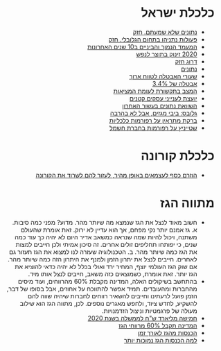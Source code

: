 <div dir="rtl" markdown="1">

# כלכלת ישראל

* [נתונים שלא שמעתם. חזק](https://youtu.be/q448Ia9PnG0)
* [פעולות נתניהו בתחום הגלובלי. חזק](https://youtu.be/Oot3QnxldmU)
* [המעמד הנמוך והביניים ב10 שנים האחרונות](https://twitter.com/DiscussingEcon1/status/1344680532408496132?s=20)
* [2020 זינוק בתוצר לנפש](https://www.gplanet.co.il/%d7%a1%d7%95%d7%93-%d7%94%d7%97%d7%93%d7%a8%d7%99%d7%9d-2020-%d7%99%d7%a9%d7%a8%d7%90%d7%9c-%d7%9e%d7%96%d7%a0%d7%a7%d7%aa-%d7%9c%d7%92%d7%91%d7%94%d7%99%d7%9d-%d7%97%d7%93%d7%a9%d7%99%d7%9d-%d7%95/)
* [דרוג חזק](https://www.facebook.com/649191767/posts/10157780752096768/)
* [נתונים](https://twitter.com/LiberalRiWo/status/1224437963989217280?s=20)
* [שעורי האבטלה לטווח ארוך](https://twitter.com/LiberalRiWo/status/1221487495386488832?s=20)
* [אבטלה של 3.4%](https://www.globes.co.il/news/article.aspx?did=1001316761)
* [המצב בתקשורת לעומת המציאות](https://www.facebook.com/watch/?v=2312068642231275)
* [יועצת לענייני עסקים קטנים](https://www.facebook.com/Netanyahu/videos/578755389397115/)
* [השוואת נתונים בעשור האחרון](https://twitter.com/ZafrirRon/status/1228310457527734272?s=20)
* [גלובס: ביבי מגזים, אבל לא בהרבה](https://www.globes.co.il/news/article.aspx?did=1001319240)
* [ברקת מתראין על רפורמות כלכליות](https://www.youtube.com/watch?v=Iy_sRu2-w0k)
* [שטייניץ על רפורמות בחברת חשמל](https://twitter.com/steinitz_yuval/status/1372881082320830468?s=20)

# כלכלת קורונה
* [הוזרם כסף לעצמאים באופן מהיר, לעזור להם לשרוד את הקורונה](https://twitter.com/atikt73/status/1371443847121797120?s=20)

# מתווה הגז

* חשוב מאוד לנצל את הגז שנמצא מה שיותר מהר. מדוע?
מפני כמה סיבות.
א. גז אמנם יותר נקי מפחם, אך הוא עדיין לא ירוק. זאת אומרת שהעולם משתנה,
ויכול להיות שמה שנראה כמשאב אדיר היום לא יהיה כך עוד כמה שנים,
כי יפותחו תחליפים זולים אחרים.
זה סיכון אמיתי ולכן חייבים למצות את הגז כמה שיותר מהר.
ב. הטכנולוגיה שעזרה לנו למצוא את הגז תעזור גם לאחרים.
חייבים לנצל את יתרון הזמן ולמנף את היתרון הזה כמה שיותר מהר.
אם שוק הגז העולמי יוצף, המחיר ירד ואולי בכלל לא יהיה כדאי להוציא את הגז יותר.
זאת אומרת, כשמוצאים כזה משאב, חייבים לנצל אותו מיד.
* בהתחשב בשיקולים האלה, המדינה מקבלת 60% מהרווחים,
ועוד מיסים מהחברות ומהעובדים.
תמיד אפשר להתווכח על אחוזים, 
אבל בסופו של דבר, הזמן פועל לרעתינו וחייבים להשאיר רווחים לחברות שיהיה שווה להם
להשקיע, לחדש ציוד, ולחפש מאגרים נוספים.
לכן, מתווה הגז הוא שילוב מעולה של פרגמטיות וניצול הזדמנויות.
* [חמישה מליארד ש"ח לממשלה בשנת 2020](https://twitter.com/arutz20/status/1227343031055081473?s=20)
* [המדינה תקבל 60% מרווחי הגז](https://www.idi.org.il/articles/23742)
* [הכנסות מהגז לאורך זמן](https://www.idi.org.il/articles/23742)
* [למה הכנסות הגז נמוכות יותר](https://twitter.com/yotambarnoy/status/1372237462764945413?s=20)

</div>
